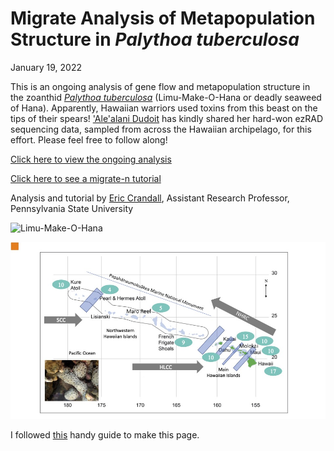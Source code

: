 # Migrate Analysis of Metapopulation Structure in *Palythoa tuberculosa*

January 19, 2022

This is an ongoing analysis of gene flow and metapopulation structure in the zoanthid [*Palythoa tuberculosa*](http://www.marinespecies.org/aphia.php?p=taxdetails&id=220520) (Limu-Make-O-Hana or deadly seaweed of Hana). Apparently, Hawaiian warriors used toxins from this beast on the tips of their spears!  ['Ale'alani Dudoit](http://tobolab.org/people/graduate-students/alealani-dudoit/) has kindly shared her hard-won ezRAD sequencing data, sampled from across the Hawaiian archipelago, for this effort. Please feel free to follow along!

[Click here to view the ongoing analysis](Ptuberculosa_migrate.nb.html)

[Click here to see a migrate-n tutorial](migrate_lesson/migrate-n_lesson.nb.html)

Analysis and tutorial by [Eric Crandall](https://science.psu.edu/bio/people/edc5240), Assistant Research Professor, Pennsylvania State University

![Limu-Make-O-Hana](https://upload.wikimedia.org/wikipedia/commons/3/37/Palythoa_tuberculosa-2.jpg)

![Sampling Map](figures/Ptuberculosa_Samples.jpg)


















I followed [this](https://nicolas-van.github.io/easy-markdown-to-github-pages/) handy guide to make this page.
